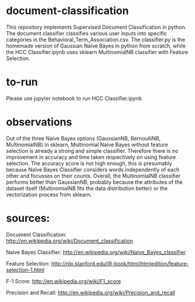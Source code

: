 # document-classification
This repository implements Supervised Document Classification in python. The document classifier classifies various user inputs into specific categories in the Behavioral_Term_Association.csv. The classifier.py is the homemade version of Gaussian Naive Bayes in python from scratch, while the HCC Classifier.ipynb uses sklearn MultinomialNB classifier with Feature Selection.

# to-run
Please use jupyter notebook to run HCC Classifier.ipynb

# observations
Out of the three Naive Bayes options (GaussianNB, BernoulliNB, MultinomialNB) in sklearn, Multinomial Naive Bayes without feature selection is already a strong and simple classifier. Therefore there is no improvement in accuracy and time taken respectively on using feature selection. The accuracy score is not high enough, this is presumably because Naive Bayes Classifier considers words independently of each other and focusses on their counts. Overall, the MultinomialNB classifier performs better than GaussianNB, probably because the attributes of the dataset itself (MultinomialNB fits the data distribution better) or the vectorization process from sklearn.

# sources:

Document Classification: http://en.wikipedia.org/wiki/Document_classification

Naive Bayes Classifier: http://en.wikipedia.org/wiki/Naive_Bayes_classifier

Feature Selection: http://nlp.stanford.edu/IR-book/html/htmledition/feature-selection-1.html

F-1 Score: http://en.wikipedia.org/wiki/F1_score

Precision and Recall: http://en.wikipedia.org/wiki/Precision_and_recall




